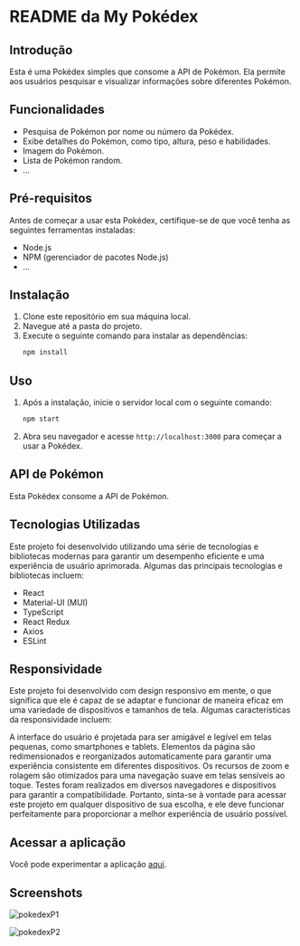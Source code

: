 # README da My Pokédex

## Introdução
Esta é uma Pokédex simples que consome a API de Pokémon. Ela permite aos usuários pesquisar e visualizar informações sobre diferentes Pokémon.

## Funcionalidades
- Pesquisa de Pokémon por nome ou número da Pokédex.
- Exibe detalhes do Pokémon, como tipo, altura, peso e habilidades.
- Imagem do Pokémon.
- Lista de Pokémon random.
- ...

## Pré-requisitos
Antes de começar a usar esta Pokédex, certifique-se de que você tenha as seguintes ferramentas instaladas:
- Node.js
- NPM (gerenciador de pacotes Node.js)
- ...

## Instalação
1. Clone este repositório em sua máquina local.
2. Navegue até a pasta do projeto.
3. Execute o seguinte comando para instalar as dependências:
   ```bash
   npm install
   ```

## Uso
1. Após a instalação, inicie o servidor local com o seguinte comando:
   ```bash
   npm start
   ```
2. Abra seu navegador e acesse `http://localhost:3000` para começar a usar a Pokédex.

## API de Pokémon
Esta Pokédex consome a API de Pokémon.

## Tecnologias Utilizadas
Este projeto foi desenvolvido utilizando uma série de tecnologias e bibliotecas modernas para garantir um desempenho eficiente e uma experiência de usuário aprimorada. Algumas das principais tecnologias e bibliotecas incluem:

- React
- Material-UI (MUI)
- TypeScript
- React Redux
- Axios
- ESLint

## Responsividade
Este projeto foi desenvolvido com design responsivo em mente, o que significa que ele é capaz de se adaptar e funcionar de maneira eficaz em uma variedade de dispositivos e tamanhos de tela. Algumas características da responsividade incluem:

A interface do usuário é projetada para ser amigável e legível em telas pequenas, como smartphones e tablets.
Elementos da página são redimensionados e reorganizados automaticamente para garantir uma experiência consistente em diferentes dispositivos.
Os recursos de zoom e rolagem são otimizados para uma navegação suave em telas sensíveis ao toque.
Testes foram realizados em diversos navegadores e dispositivos para garantir a compatibilidade.
Portanto, sinta-se à vontade para acessar este projeto em qualquer dispositivo de sua escolha, e ele deve funcionar perfeitamente para proporcionar a melhor experiência de usuário possível.

## Acessar a aplicação 
Você pode experimentar a aplicação <a href="https://projeto-jogo-da-velha-react.vercel.app">aqui</a>.

## Screenshots 


![pokedexP1](https://github.com/David-Chavier/pokemon-react/assets/115047948/4557f8df-95e5-490f-bac0-cb1315dddbf5)


![pokedexP2](https://github.com/David-Chavier/pokemon-react/assets/115047948/bc156b9c-705f-4c6a-a5ce-4d1fe4b07ca7)
